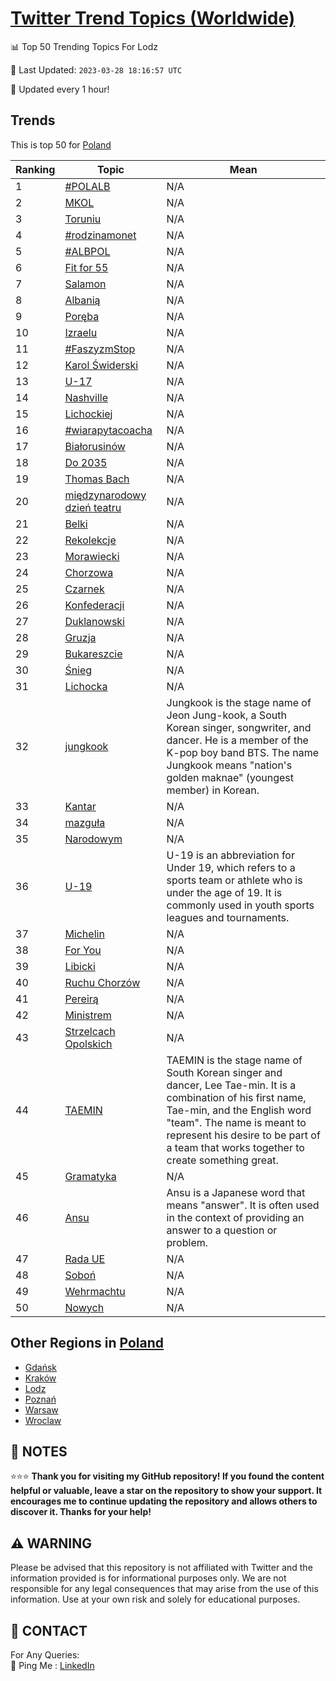 [Twitter Trend Topics (Worldwide)](https://github.com/ErcinDedeoglu/Twitter-Trend-Topics)
==========


📊 Top 50 Trending Topics For Lodz

📆 Last Updated: `2023-03-28 18:16:57 UTC`

🔧 Updated every 1 hour!


## Trends

This is top 50 for [Poland](</Poland>)

| Ranking | Topic | Mean |
| ------- | ------------ | ------------ |
| 1 | [#POLALB](http://twitter.com/search?q=%23POLALB) | N/A |
| 2 | [MKOL](http://twitter.com/search?q=MKOL) | N/A |
| 3 | [Toruniu](http://twitter.com/search?q=Toruniu) | N/A |
| 4 | [#rodzinamonet](http://twitter.com/search?q=%23rodzinamonet) | N/A |
| 5 | [#ALBPOL](http://twitter.com/search?q=%23ALBPOL) | N/A |
| 6 | [Fit for 55](http://twitter.com/search?q=Fit+for+55) | N/A |
| 7 | [Salamon](http://twitter.com/search?q=Salamon) | N/A |
| 8 | [Albanią](http://twitter.com/search?q=Albani%c4%85) | N/A |
| 9 | [Poręba](http://twitter.com/search?q=Por%c4%99ba) | N/A |
| 10 | [Izraelu](http://twitter.com/search?q=Izraelu) | N/A |
| 11 | [#FaszyzmStop](http://twitter.com/search?q=%23FaszyzmStop) | N/A |
| 12 | [Karol Świderski](http://twitter.com/search?q=Karol+%c5%9awiderski) | N/A |
| 13 | [U-17](http://twitter.com/search?q=U-17) | N/A |
| 14 | [Nashville](http://twitter.com/search?q=Nashville) | N/A |
| 15 | [Lichockiej](http://twitter.com/search?q=Lichockiej) | N/A |
| 16 | [#wiarapytacoacha](http://twitter.com/search?q=%23wiarapytacoacha) | N/A |
| 17 | [Białorusinów](http://twitter.com/search?q=Bia%c5%82orusin%c3%b3w) | N/A |
| 18 | [Do 2035](http://twitter.com/search?q=Do+2035) | N/A |
| 19 | [Thomas Bach](http://twitter.com/search?q=Thomas+Bach) | N/A |
| 20 | [międzynarodowy dzień teatru](http://twitter.com/search?q=mi%c4%99dzynarodowy+dzie%c5%84+teatru) | N/A |
| 21 | [Belki](http://twitter.com/search?q=Belki) | N/A |
| 22 | [Rekolekcje](http://twitter.com/search?q=Rekolekcje) | N/A |
| 23 | [Morawiecki](http://twitter.com/search?q=Morawiecki) | N/A |
| 24 | [Chorzowa](http://twitter.com/search?q=Chorzowa) | N/A |
| 25 | [Czarnek](http://twitter.com/search?q=Czarnek) | N/A |
| 26 | [Konfederacji](http://twitter.com/search?q=Konfederacji) | N/A |
| 27 | [Duklanowski](http://twitter.com/search?q=Duklanowski) | N/A |
| 28 | [Gruzja](http://twitter.com/search?q=Gruzja) | N/A |
| 29 | [Bukareszcie](http://twitter.com/search?q=Bukareszcie) | N/A |
| 30 | [Śnieg](http://twitter.com/search?q=%c5%9anieg) | N/A |
| 31 | [Lichocka](http://twitter.com/search?q=Lichocka) | N/A |
| 32 | [jungkook](http://twitter.com/search?q=jungkook) | Jungkook is the stage name of Jeon Jung-kook, a South Korean singer, songwriter, and dancer. He is a member of the K-pop boy band BTS. The name Jungkook means "nation's golden maknae" (youngest member) in Korean. |
| 33 | [Kantar](http://twitter.com/search?q=Kantar) | N/A |
| 34 | [mazguła](http://twitter.com/search?q=mazgu%c5%82a) | N/A |
| 35 | [Narodowym](http://twitter.com/search?q=Narodowym) | N/A |
| 36 | [U-19](http://twitter.com/search?q=U-19) | U-19 is an abbreviation for Under 19, which refers to a sports team or athlete who is under the age of 19. It is commonly used in youth sports leagues and tournaments. |
| 37 | [Michelin](http://twitter.com/search?q=Michelin) | N/A |
| 38 | [For You](http://twitter.com/search?q=For+You) | N/A |
| 39 | [Libicki](http://twitter.com/search?q=Libicki) | N/A |
| 40 | [Ruchu Chorzów](http://twitter.com/search?q=Ruchu+Chorz%c3%b3w) | N/A |
| 41 | [Pereirą](http://twitter.com/search?q=Pereir%c4%85) | N/A |
| 42 | [Ministrem](http://twitter.com/search?q=Ministrem) | N/A |
| 43 | [Strzelcach Opolskich](http://twitter.com/search?q=Strzelcach+Opolskich) | N/A |
| 44 | [TAEMIN](http://twitter.com/search?q=TAEMIN) | TAEMIN is the stage name of South Korean singer and dancer, Lee Tae-min. It is a combination of his first name, Tae-min, and the English word "team". The name is meant to represent his desire to be part of a team that works together to create something great. |
| 45 | [Gramatyka](http://twitter.com/search?q=Gramatyka) | N/A |
| 46 | [Ansu](http://twitter.com/search?q=Ansu) | Ansu is a Japanese word that means "answer". It is often used in the context of providing an answer to a question or problem. |
| 47 | [Rada UE](http://twitter.com/search?q=Rada+UE) | N/A |
| 48 | [Soboń](http://twitter.com/search?q=Sobo%c5%84) | N/A |
| 49 | [Wehrmachtu](http://twitter.com/search?q=Wehrmachtu) | N/A |
| 50 | [Nowych](http://twitter.com/search?q=Nowych) | N/A |



## Other Regions in [Poland](</Poland>)

* [Gdańsk](</Poland/Gdańsk.md>)
* [Kraków](</Poland/Kraków.md>)
* [Lodz](</Poland/Lodz.md>)
* [Poznań](</Poland/Poznań.md>)
* [Warsaw](</Poland/Warsaw.md>)
* [Wroclaw](</Poland/Wroclaw.md>)



## 📝 NOTES

⭐⭐⭐ **Thank you for visiting my GitHub repository! If you found the content helpful or valuable, leave a star on the repository to show your support. It encourages me to continue updating the repository and allows others to discover it. Thanks for your help!**


## ⚠️ WARNING

Please be advised that this repository is not affiliated with Twitter and the information provided is for informational purposes only. We are not responsible for any legal consequences that may arise from the use of this information. Use at your own risk and solely for educational purposes.


## 📨 CONTACT

 For Any Queries:  
            🏓 Ping Me : [LinkedIn](https://www.linkedin.com/in/ercindedeoglu/)
